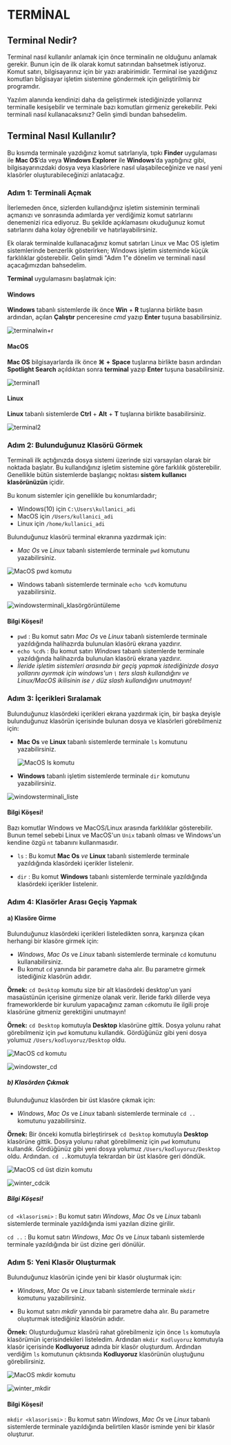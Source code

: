 # TERMİNAL 

## Terminal Nedir?
Terminal nasıl kullanılır anlamak için önce terminalin ne olduğunu anlamak gerekir. Bunun için de ilk olarak komut satırından bahsetmek istiyoruz. Komut satırı, bilgisayarınız için bir yazı arabirimidir. Terminal ise yazdığınız komutları bilgisayar işletim sistemine göndermek için geliştirilmiş bir programdır. 

Yazılım alanında kendinizi daha da geliştirmek istediğinizde yollarınız terminalle kesişebilir ve terminale bazı komutları girmeniz gerekebilir. Peki terminali nasıl kullanacaksınız? Gelin şimdi bundan bahsedelim.

## Terminal Nasıl Kullanılır?
Bu kısımda terminale yazdığınız komut satırlarıyla, tıpkı **Finder** uygulaması ile **Mac OS**‘da veya **Windows Explorer** ile **Windows**‘da yaptığınız gibi, bilgisayarınızdaki dosya veya klasörlere nasıl ulaşabileceğinize ve nasıl yeni klasörler oluşturabileceğinizi anlatacağız. 

### Adım 1: Terminali Açmak
İlerlemeden önce, sizlerden kullandığınız işletim sisteminin terminali açmanızı ve sonrasında adımlarda yer verdiğimiz komut satırlarını denemenizi rica ediyoruz. Bu şekilde açıklamasını okuduğunuz komut satırlarını daha kolay öğrenebilir ve hatırlayabilirsiniz.

Ek olarak terminalde kullanacağınız komut satırları Linux ve Mac OS işletim sistemlerinde benzerlik gösterirken; Windows işletim sisteminde küçük farklılıklar gösterebilir. Gelin şimdi "Adım 1"e dönelim ve terminali nasıl açacağımızdan bahsedelim.

**Terminal** uygulamasını başlatmak için:

#### Windows
**Windows** tabanlı sistemlerde ilk önce **Win** + **R** tuşlarına birlikte basın ardından, açılan **Çalıştır** penceresine *cmd* yazıp **Enter** tuşuna basabilirsiniz.

![terminalwin+r](https://raw.githubusercontent.com/Kodluyoruz/taskforce/main/editor-kullanimi/visual-studio-code/terminal-kullanimi/figures/terminalwin%2Br.jpg)

#### MacOS
**Mac OS** bilgisayarlarda ilk önce **⌘** **+** **Space** tuşlarına birlikte basın ardından **Spotlight Search** açıldıktan sonra **terminal** yazıp **Enter** tuşuna basabilirsiniz.

![terminal1](https://raw.githubusercontent.com/Kodluyoruz/taskforce/main/editor-kullanimi/visual-studio-code/terminal-kullanimi/figures/terminal1.png)

#### Linux
**Linux** tabanlı sistemlerde **Ctrl** + **Alt** + **T** tuşlarına birlikte basabilirsiniz.

![terminal2](https://raw.githubusercontent.com/Kodluyoruz/taskforce/main/editor-kullanimi/visual-studio-code/terminal-kullanimi/figures/terminal2.png)

### Adım 2: Bulunduğunuz Klasörü Görmek
Terminali ilk açtığınızda dosya sistemi üzerinde sizi varsayılan olarak bir noktada başlatır. Bu kullandığınız işletim sistemine göre farklılık gösterebilir. Genellikle bütün sistemlerde başlangıç noktası **sistem kullanıcı klasörünüzün** içidir. 

Bu konum sistemler için genellikle bu konumlardadır;
* Windows(10) için `C:\Users\kullanici_adi`
* MacOS için `/Users/kullanici_adi`
* Linux için `/home/kullanici_adi`

Bulunduğunuz klasörü terminal ekranına yazdırmak için:

- *Mac Os* ve *Linux* tabanlı sistemlerde terminale `pwd` komutunu yazabilirsiniz.

![MacOS pwd komutu](https://raw.githubusercontent.com/Kodluyoruz/taskforce/main/editor-kullanimi/visual-studio-code/terminal-kullanimi/figures/MacOS_pwd.png)

- Windows tabanlı sistemlerde terminale `echo %cd%` komutunu yazabilirsiniz.

![windowsterminali_klasörgörüntüleme](https://raw.githubusercontent.com/Kodluyoruz/taskforce/main/editor-kullanimi/visual-studio-code/terminal-kullanimi/figures/windowsterminali_klas%C3%B6rg%C3%B6r%C3%BCnt%C3%BCleme.png)

#### Bilgi Köşesi!

- `pwd` : Bu komut satırı *Mac Os* ve *Linux* tabanlı sistemlerde terminale yazıldığında halihazırda bulunulan klasörü ekrana yazdırır.
- `echo %cd%` : Bu komut satırı *Windows* tabanlı sistemlerde terminale yazıldığında halihazırda bulunulan klasörü ekrana yazdırır.
- *İleride işletim sistemleri arasında bir geçiş yapmak istediğinizde dosya yollarını ayırmak için windows'un `\` ters slash kullandığını ve Linux/MacOS ikilisinin ise `/` düz slash kullandığını unutmayın!*

### Adım 3:  İçerikleri Sıralamak
Bulunduğunuz klasördeki içerikleri ekrana yazdırmak için, bir başka deyişle bulunduğunuz klasörün içerisinde bulunan dosya ve klasörleri görebilmeniz için:

- **Mac Os** ve **Linux** tabanlı sistemlerde terminale `ls` komutunu yazabilirsiniz.

  ![MacOS ls komutu](https://raw.githubusercontent.com/Kodluyoruz/taskforce/main/editor-kullanimi/visual-studio-code/terminal-kullanimi/figures/MacOS_ls.png)

- **Windows** tabanlı işletim sistemlerde terminale `dir` komutunu yazabilirsiniz.

![windowsterminali_liste](https://raw.githubusercontent.com/Kodluyoruz/taskforce/main/editor-kullanimi/visual-studio-code/terminal-kullanimi/figures/windowsterminali_liste.png)

#### Bilgi Köşesi!
Bazı komutlar Windows ve MacOS/Linux arasında farklılıklar gösterebilir. Bunun temel sebebi Linux ve MacOS'un `Unix` tabanlı olması ve Windows'un kendine özgü `nt` tabanını kullanmasıdır.

- `ls` : Bu komut **Mac Os** *ve* **Linux** tabanlı sistemlerde terminale yazıldığında klasördeki içerikler listelenir.

- `dir` : Bu komut **Windows** tabanlı sistemlerde terminale yazıldığında klasördeki içerikler listelenir.

### Adım 4: Klasörler Arası Geçiş Yapmak

#### a) Klasöre Girme
Bulunduğunuz klasördeki içerikleri listeledikten sonra, karşınıza çıkan herhangi bir klasöre girmek için:

- *Windows*, *Mac Os* ve *Linux* tabanlı sistemlerde terminale `cd` komutunu kullanabilirsiniz.
- Bu komut `cd` yanında bir parametre daha alır. Bu parametre girmek istediğiniz klasörün adıdır.

**Örnek:**
`cd Desktop` komutu size bir alt klasördeki desktop'un yani masaüstünün içerisine girmenize olanak verir. İleride farklı dillerde veya frameworklerde bir kurulum yapacağınız zaman `cd`komutu ile ilgili proje klasörüne gitmeniz gerektiğini unutmayın!

**Örnek:**
 `cd Desktop` komutuyla **Desktop** klasörüne gittik.  Dosya yolunu rahat görebilmeniz için `pwd` komutunu kullandık. Gördüğünüz gibi yeni dosya yolumuz `/Users/kodluyoruz/Desktop` oldu. 

![MacOS cd komutu](https://raw.githubusercontent.com/Kodluyoruz/taskforce/main/editor-kullanimi/visual-studio-code/terminal-kullanimi/figures/MacOS_cd.png)

![windowster_cd](https://raw.githubusercontent.com/Kodluyoruz/taskforce/main/editor-kullanimi/visual-studio-code/terminal-kullanimi/figures/windowster_cd.png)

##### b) Klasörden Çıkmak
Bulunduğunuz klasörden bir üst klasöre çıkmak için:

- *Windows*, *Mac Os* ve *Linux* tabanlı sistemlerde terminale `cd ..` komutunu yazabilirsiniz.

**Örnek:**
Bir önceki komutla birleştirirsek `cd Desktop` komutuyla **Desktop** klasörüne gittik.  Dosya yolunu rahat görebilmeniz için `pwd` komutunu kullandık. Gördüğünüz gibi yeni dosya yolumuz `/Users/kodluyoruz/Desktop` oldu. Ardından. `cd ..`komutuyla tekrardan bir üst klasöre geri döndük.

![MacOS cd üst dizin komutu](https://raw.githubusercontent.com/Kodluyoruz/taskforce/main/editor-kullanimi/visual-studio-code/terminal-kullanimi/figures/MacOS_cd_ust_dizin.png)

![winter_cdcik](https://raw.githubusercontent.com/Kodluyoruz/taskforce/main/editor-kullanimi/visual-studio-code/terminal-kullanimi/figures/winter_cdcik.png)

##### Bilgi Köşesi!
`cd <klasorismi>` : Bu komut satırı *Windows*, *Mac Os* ve *Linux* tabanlı sistemlerde terminale yazıldığında ismi yazılan dizine girilir. 

`cd ..` : Bu komut satırı *Windows*, *Mac Os* ve *Linux* tabanlı sistemlerde terminale yazıldığında bir üst dizine geri dönülür.

### Adım 5: Yeni Klasör Oluşturmak

Bulunduğunuz klasörün içinde yeni bir klasör oluşturmak için:

- *Windows*, *Mac Os* ve *Linux* tabanlı sistemlerde terminale `mkdir` komutunu yazabilirsiniz.

- Bu komut satırı *mkdir* yanında bir parametre daha alır. Bu parametre oluşturmak istediğiniz klasörün adıdır.

**Örnek:**
Oluşturduğumuz klasörü rahat görebilmeniz için önce `ls` komutuyla klasörümün içerisindekileri listeledim. Ardından `mkdir Kodluyoruz` komutuyla klasör içerisinde **Kodluyoruz** adında bir klasör oluşturdum. Ardından verdiğim `ls` komutunun çıktısında **Kodluyoruz** klasörünün oluştuğunu görebilirsiniz.

![MacOS mkdir komutu](https://raw.githubusercontent.com/Kodluyoruz/taskforce/main/editor-kullanimi/visual-studio-code/terminal-kullanimi/figures/MacOS_mkdir.png)

![winter_mkdir](https://raw.githubusercontent.com/Kodluyoruz/taskforce/main/editor-kullanimi/visual-studio-code/terminal-kullanimi/figures/winter_mkdir.png)

#### Bilgi Köşesi!
`mkdir <klasorismi>` : Bu komut satırı *Windows*, *Mac Os* ve *Linux* tabanlı sistemlerde terminale yazıldığında belirtilen klasör isminde yeni bir klasör oluşturur. 
